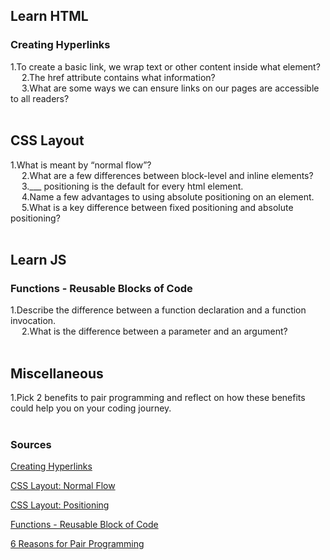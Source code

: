 ## Learn HTML
### Creating Hyperlinks

1.To create a basic link, we wrap text or other content inside what element?  
&ensp;&ensp;
2.The href attribute contains what information?  
&ensp;&ensp;
3.What are some ways we can ensure links on our pages are accessible to all readers?  
&ensp;&ensp;

## CSS Layout

1.What is meant by “normal flow”?  
&ensp;&ensp;
2.What are a few differences between block-level and inline elements?  
&ensp;&ensp;
3.___ positioning is the default for every html element.  
&ensp;&ensp;
4.Name a few advantages to using absolute positioning on an element.  
&ensp;&ensp;
5.What is a key difference between fixed positioning and absolute positioning?  
&ensp;&ensp;

## Learn JS
### Functions - Reusable Blocks of Code

1.Describe the difference between a function declaration and a function invocation.  
&ensp;&ensp;
2.What is the difference between a parameter and an argument?  
&ensp;&ensp;

## Miscellaneous

1.Pick 2 benefits to pair programming and reflect on how these benefits could help you on your coding journey.  
&ensp;&ensp;

### Sources
[Creating Hyperlinks](https://developer.mozilla.org/en-US/docs/Learn/HTML/Introduction_to_HTML/Creating_hyperlinks)  

[CSS Layout: Normal Flow](https://developer.mozilla.org/en-US/docs/Learn/CSS/CSS_layout/Normal_Flow)  

[CSS Layout: Positioning](https://developer.mozilla.org/en-US/docs/Learn/CSS/CSS_layout/Positioning)  

[Functions - Reusable Block of Code](https://developer.mozilla.org/en-US/docs/Learn/JavaScript/Building_blocks/Functions)  

[6 Reasons for Pair Programming](https://www.codefellows.org/blog/6-reasons-for-pair-programming/)  
